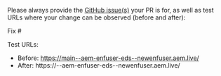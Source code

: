 Please always provide the [GitHub issue(s)](../issues) your PR is for, as well as test URLs where your change can be observed (before and after):

Fix #<gh-issue-id>

Test URLs:
- Before: https://main--aem-enfuser-eds--newenfuser.aem.live/
- After: https://<branch>--aem-enfuser-eds--newenfuser.aem.live/
